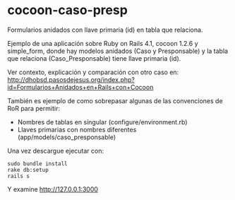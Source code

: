 cocoon-caso-presp
=======================

Formularios anidados con llave primaria (id) en tabla que relaciona.

Ejemplo de una aplicación sobre Ruby on Rails 4.1, cocoon 1.2.6 y 
simple_form, donde hay modelos anidados (Caso y Presponsable) y la tabla 
que relaciona (Caso_Presponsable) tiene llave primaria (id).  

Ver contexto, explicación y comparación con otro caso en:
http://dhobsd.pasosdejesus.org/index.php?id=Formularios+Anidados+en+Rails+con+Cocoon

También es ejemplo de como sobrepasar algunas de las convenciones de RoR para
permitir:
* Nombres de tablas en síngular (configure/environment.rb)
* Llaves primarias con nombres diferentes (app/models/caso_presponsable)

Una vez descargue ejecutar con:

	sudo bundle install
	rake db:setup
	rails s

Y examine http://127.0.0.1:3000
	
